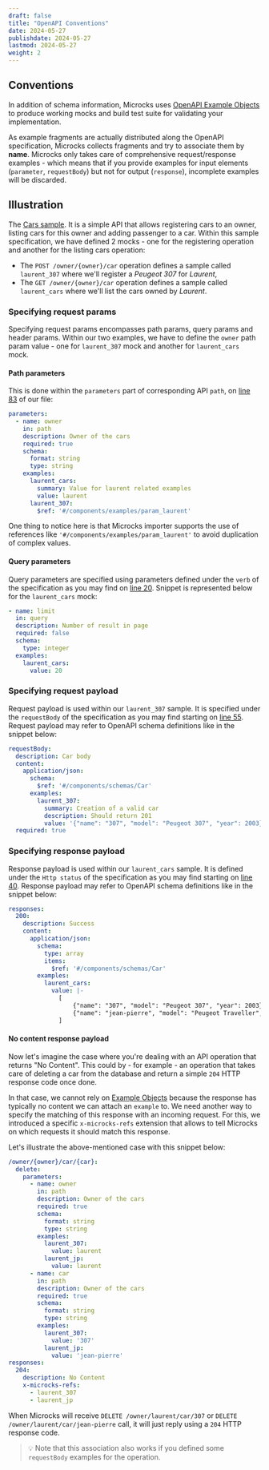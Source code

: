 ```yaml
---
draft: false
title: "OpenAPI Conventions"
date: 2024-05-27
publishdate: 2024-05-27
lastmod: 2024-05-27
weight: 2
---
```


## Conventions

In addition of schema information, Microcks uses [OpenAPI Example Objects](https://github.com/OAI/OpenAPI-Specification/blob/master/versions/3.0.1.md#exampleObject) to produce working mocks and build test suite for validating your implementation.

As example fragments are actually distributed along the OpenAPI specification, Microcks collects fragments and try to associate them by **name**. Microcks only takes care of comprehensive request/response examples - which means that if you provide examples for input elements (`parameter`, `requestBody`) but not for output (`response`), incomplete examples will be discarded.

## Illustration

The [Cars sample](https://github.com/microcks/microcks/blob/master/webapp/src/test/resources/io/github/microcks/util/openapi/cars-openapi.yaml). It is a simple API that allows registering cars to an owner, listing cars for this owner and adding passenger to a car. Within this sample specification, we have defined 2 mocks - one for the registering operation and another for the listing cars operation:

* The `POST /owner/{owner}/car` operation defines a sample called `laurent_307` where we'll register a *Peugeot 307* for *Laurent*,
* The `GET /owner/{owner}/car` operation defines a sample called `laurent_cars` where we'll list the cars owned by *Laurent*.

### Specifying request params

Specifying request params encompasses path params, query params and header params. Within our two examples, we have to define the `owner` path param value - one for `laurent_307` mock and another for `laurent_cars` mock.

#### Path parameters

This is done within the `parameters` part of corresponding API `path`, on [line 83](https://github.com/microcks/microcks/blob/master/webapp/src/test/resources/io/github/microcks/util/openapi/cars-openapi.yaml#L83) of our file:

```yaml
parameters:
  - name: owner
    in: path
    description: Owner of the cars
    required: true
    schema:
      format: string
      type: string
    examples:
      laurent_cars:
        summary: Value for laurent related examples
        value: laurent
      laurent_307:
        $ref: '#/components/examples/param_laurent'
```

One thing to notice here is that Microcks importer supports the use of references like `'#/components/examples/param_laurent'` to avoid duplication of complex values.

#### Query parameters

Query parameters are specified using parameters defined under the `verb` of the specification as you may find on [line 20](https://github.com/microcks/microcks/blob/master/webapp/src/test/resources/io/github/microcks/util/openapi/cars-openapi.yaml#L20). Snippet is represented below for the `laurent_cars` mock:

```yaml
- name: limit
  in: query
  description: Number of result in page
  required: false
  schema:
    type: integer
  examples:
    laurent_cars:
      value: 20
```

### Specifying request payload

Request payload is used within our `laurent_307` sample. It is specified under the `requestBody` of the specification as you may find starting on [line 55](https://github.com/microcks/microcks/blob/master/webapp/src/test/resources/io/github/microcks/util/openapi/cars-openapi.yaml#L55). Request payload may refer to OpenAPI schema definitions like in the snippet below:

```yaml
requestBody:
  description: Car body
  content:
    application/json:
      schema:
        $ref: '#/components/schemas/Car'
      examples:
        laurent_307:
          summary: Creation of a valid car
          description: Should return 201
          value: '{"name": "307", "model": "Peugeot 307", "year": 2003}'
  required: true
```

### Specifying response payload

Response payload is used within our `laurent_cars` sample. It is defined under the `Http status` of the specification as you may find starting on [line 40](https://github.com/microcks/microcks/blob/master/webapp/src/test/resources/io/github/microcks/util/openapi/cars-openapi.yaml#L40). Response payload may refer to OpenAPI schema definitions like in the snippet below:

```yaml
responses:
  200:
    description: Success
    content:
      application/json:
        schema:
          type: array
          items:
            $ref: '#/components/schemas/Car'
        examples:
          laurent_cars:
            value: |-
              [
                  {"name": "307", "model": "Peugeot 307", "year": 2003},
                  {"name": "jean-pierre", "model": "Peugeot Traveller", "year": 2017}
              ]
```

#### No content response payload

Now let's imagine the case where you're dealing with an API operation that returns "No Content". This could by - for example - an operation that takes care of deleting a car from the database and return a simple `204` HTTP response code once done.

In that case, we cannot rely on [Example Objects](https://github.com/OAI/OpenAPI-Specification/blob/master/versions/3.0.1.md#exampleObject) because the response has typically no content we can attach an `example` to. We need another way to specify the matching of this response with an incoming request. For this, we introduced a specific `x-microcks-refs` extension that allows to tell Microcks on which requests it should match this response.

Let's illustrate the above-mentioned case with this snippet below:

```yaml
/owner/{owner}/car/{car}:
  delete:
    parameters:
      - name: owner
        in: path
        description: Owner of the cars
        required: true
        schema:
          format: string
          type: string
        examples:
          laurent_307:
            value: laurent
          laurent_jp:
            value: laurent
      - name: car
        in: path
        description: Owner of the cars
        required: true
        schema:
          format: string
          type: string
        examples:
          laurent_307:
            value: '307'
          laurent_jp:
            value: 'jean-pierre'
responses:
  204:
    description: No Content
    x-microcks-refs:
      - laurent_307
      - laurent_jp
```

When Microcks will receive `DELETE /owner/laurent/car/307` or `DELETE /owner/laurent/car/jean-pierre` call, it will just reply using a `204` HTTP response code.

> 💡 Note that this association also works if you defined some `requestBody` examples for the operation.